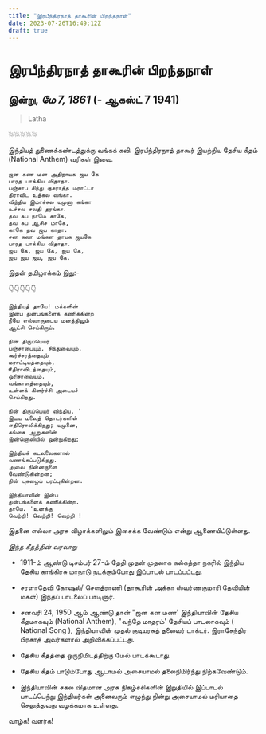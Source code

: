 ```yaml
---
title: "இரபீந்திரநாத் தாகூரின் பிறந்தநாள்"
date: 2023-07-26T16:49:12Z
draft: true
---
```


# இரபீந்திரநாத் தாகூரின் பிறந்தநாள்
## இன்று, *மே 7, 1861* (- ஆகஸ்ட் 7 1941)
>Latha

💥💥💥💥💥

இந்தியத் துணைக்கண்டத்துக்கு
வங்கக் கவி. இரபீந்திரநாத் தாகூர்
இயற்றிய தேசிய கீதம் (National Anthem) வரிகள் இவை.

    ஜன கண மன அதிநாயக ஜய கே
    பாரத பாக்கிய விதாதா.
    பஞ்சாப சிந்து குசராத்த மராட்டா
    திராவிட உத்கல வங்கா.
    விந்திய இமாச்சல யமுனா கங்கா
    உச்சல சலதி தரங்கா.
    தவ சுப நாமே சாகே,
    தவ சுப ஆசிச மாகே,
    காகே தவ ஜய காதா.
    சன கண மங்கள தாயக ஜயகே
    பாரத பாக்கிய விதாதா.
    ஜய கே, ஜய கே, ஜய கே,
    ஜய ஜய ஜய, ஜய கே.

இதன் தமிழாக்கம் இது:-

👇👇👇👇👇

    இந்தியத் தாயே! மக்களின் 
    இன்ப துன்பங்களைக் கணிக்கின்ற
    நீயே எல்லாருடைய மனத்திலும் 
    ஆட்சி செய்கிறாய்.

    நின் திருப்பெயர் 
    பஞ்சாபையும், சிந்துவையும், 
    கூர்ச்சரத்தையும்
    மராட்டியத்தையும், 
    #திராவிடத்தையும், 
    ஒரிசாவையும்.
    வங்காளத்தையும், 
    உள்ளக் கிளர்ச்சி அடையச் 
    செய்கிறது.

    நின் திருப்பெயர் விந்திய, '
    இமய மலைத் தொடர்களில்
    எதிரொலிக்கிறது; யமுனை, 
    கங்கை ஆறுகளின்
    இன்னொலியில் ஒன்றுகிறது; 

    இந்தியக் கடலலைகளால்
    வணங்கப்படுகிறது.
    அவை நின்னருளை 
    வேண்டுகின்றன;
    நின் புகழைப் பரப்புகின்றன.

    இந்தியாவின் இன்ப 
    துன்பங்களைக் கணிக்கின்ற.
    தாயே. 'உனக்கு
    வெற்றி! வெற்றி! வெற்றி !

இதனை எல்லா அரசு விழாக்களிலும்
இசைக்க வேண்டும் என்று
ஆணையிட்டுள்ளது.

*இந்த கீதத்தின் வரலாறு* 

* 1911-ம் ஆண்டு டிசம்பர் 27-ம் தேதி முதன் முதலாக கல்கத்தா நகரில் இந்திய தேசிய காங்கிரசு மாநாடு நடக்கும்போது இப்பாடல் பாடப்பட்டது. 

* சரளாதேவி கோஷல்/
சௌத்ராணி (தாகூரின் அக்கா ஸ்வர்ணகுமாரி தேவியின் மகள்) இந்தப் பாடலைப் பாடினார்.

* சனவரி 24, 1950 ஆம் ஆண்டு தான்
 "ஜன கன மண' இந்தியாவின் தேசிய 
கீதமாகவும் (National Anthem), "வந்தே மாதரம்' தேசியப் பாடலாகவும் ( National Song ),
இந்தியாவின் முதல் குடியரசுத் தலைவர் டாக்டர். இராசேந்திர 
பிரசாத் அவர்களால் அறிவிக்கப்பட்டது.

* தேசிய கீதத்தை ஒருநிமிடத்திற்கு 
மேல் பாடக்கூடாது.

* தேசிய கீதம் பாடும்போது 
ஆடாமல் அசையாமல் 
தலைநிமிர்ந்து நிற்கவேண்டும்.

* இந்தியாவின் சகல விதமான அரசு நிகழ்ச்சிகளின் இறுதியில் இப்பாடல் பாடப்பெற்று இந்தியர்கள் அனைவரும் எழுந்து நின்று அசையாமல் 
மரியாதை செலுத்துவது வழக்கமாக உள்ளது.

வாழ்க! வளர்க!

